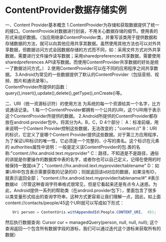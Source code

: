 # ContentProvider数据存储实例

一、Content Provider基本概念
1.ContentProvider为存储和获取数据提供了统一的接口。ContentProvide对数据进行封装，不用关心数据存储的细节。使用表的形式来组织数据。（当应用继承ContentProvider类，并重写该类用于提供数据和存储数据的方法，就可以向其他应用共享其数据。虽然使用其他方法也可以对外共享数据，但数据访问方式会因数据存储的方式而不同，如：采用文件方式对外共享数据，需要进行文件操作读写数据；采用sharedpreferences共享数据，需要使用sharedpreferences API读写数据。而使用ContentProvider共享数据的好处是统一了数据访问方式。）
2.使用ContentProvider可以在不同的应用程序之间共享数据。 
3.Android为常见的一些数据提供了默认的ContentProvider（包括音频、视频、图片和通讯录等）。   
ContentProvider所提供的函数：
query(),insert(),update(),delete(),getType(),onCreate()等。

二、URI（统一资源标识符）的使用方法
为系统的每一个资源给其一个名字，比方说通话记录。
1.每一个ContentProvider都拥有一个公共的URI，这个URI用于表示这个ContentProvider所提供的数据。 
2.Android所提供的ContentProvider都存放在android.provider包中。将其分为A，B，C，D 4个部分：
A：标准前缀，用来说明一个Content Provider控制这些数据，无法改变的；"content://"
B：URI 的标识，它定义了是哪个Content Provider提供这些数据。对于第三方应用程序，为了保证URI标识的唯一性，它必须是一个完整的、小写的类名。这个标识在元素的 authorities属性中说明：一般是定义该ContentProvider的包.类的名称:"content://hx.android.text.myprovider"
C：路径，不知道是不是路径，通俗的讲就是你要操作的数据库中表的名字，或者你也可以自己定义，记得在使用的时候保持一致就ok了；"content://hx.android.text.myprovider/tablename"
D：如果URI中包含表示需要获取的记录的ID；则就返回该id对应的数据，如果没有ID，就表示返回全部； "content://hx.android.text.myprovider/tablename/#" #表示数据id
（尽管这种查询字符串格式很常见，但是它看起来还是有点令人迷惑。为此，Android提供一系列的帮助类（在android.provider包下），里面包含了很多以类变量形式给出的查询字符串，这种方式更容易让我们理解一点，因此，如上面content://contacts/people/45这个URI就可以写成如下形式：
```java
　　Uri person = ContentUris.withAppendedId(People.CONTENT_URI,  45);
```
然后执行数据查询:
Cursor cur = managedQuery(person, null, null, null);
这个查询返回一个包含所有数据字段的游标，我们可以通过迭代这个游标来获取所有的数据）